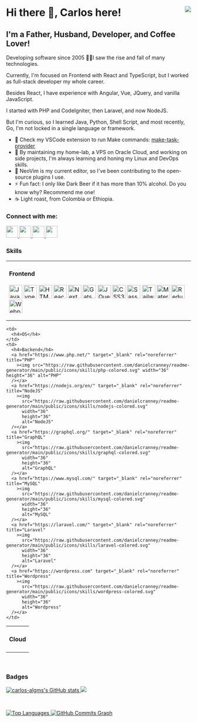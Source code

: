 <h1>
  Hi there 👋, Carlos here!
  <a href="https://www.github.com/carlos-algms" target="_blank" rel="noreferrer" style="float: right">
    <img src="https://img.shields.io/github/followers/carlos-algms?logo=github&style=for-the-badge&color=0891b2&labelColor=1c1917" />
  </a>
</h1>

<h2>I'm a Father, Husband, Developer, and Coffee Lover!</h2>

<p>
  Developing software since 2005 👴🏻I saw the rise and fall of many technologies.<br />

  Currently, I'm focused on Frontend with React and TypeScript, but I worked as full-stack developer my whole career.<br />

  Besides React, I have experience with Angular, Vue, JQuery, and vanilla JavaScript.<br />

  I started with PHP and CodeIgniter, then Laravel, and now NodeJS.<br />

  But I'm curious, so I learned Java, Python, Shell Script, and most recently, Go, I'm not locked in a single language or framework.
</p>

<ul>
  <li>
    🔭 Check my VSCode extension to run Make commands:
    <a href="https://github.com/carlos-algms/vscode-make-task-provider">make-task-provider</a>
  </li>
  <li>🌱 By maintaining my home-lab, a VPS on Oracle Cloud, and working on side projects, I'm always learning and honing my Linux and DevOps skills.</li>
  <li>👯 NeoVim is my current editor, so I've been contributing to the open-source plugins I use.</li>
  <li>⚡ Fun fact: I only like Dark Beer if it has more than 10% alcohol. Do you know why? Recommend me one!</li>
  <li>☕️ Light roast, from Colombia or Ethiopia.</li>
</ul>

<h3>Connect with me:</h3>

<p align="left">
  <a href="https://www.github.com/carlos-algms" target="_blank" rel="noreferrer" title="GitHub">
    <picture>
      <source
        media="(prefers-color-scheme: dark)"
        srcset="https://raw.githubusercontent.com/danielcranney/readme-generator/main/public/icons/socials/github-dark.svg"
      />
      <source
        media="(prefers-color-scheme: light)"
        srcset="https://raw.githubusercontent.com/danielcranney/readme-generator/main/public/icons/socials/github.svg"
      />
      <img src="https://raw.githubusercontent.com/danielcranney/readme-generator/main/public/icons/socials/github-dark.svg" width="32" height="32" />
    </picture>
  </a>
  <a href="https://www.linkedin.com/in/carlosalgms/?locale=en_US" target="_blank" rel="noreferrer" title="LinkedIn">
    <picture>
      <source
        media="(prefers-color-scheme: dark)"
        srcset="https://raw.githubusercontent.com/danielcranney/readme-generator/main/public/icons/socials/linkedin-dark.svg"
      />
      <source
        media="(prefers-color-scheme: light)"
        srcset="https://raw.githubusercontent.com/danielcranney/readme-generator/main/public/icons/socials/linkedin.svg"
      />
      <img src="https://raw.githubusercontent.com/danielcranney/readme-generator/main/public/icons/socials/linkedin.svg" width="32" height="32" />
    </picture>
  </a>
  <a href="http://www.medium.com/@carlos-algms" target="_blank" rel="noreferrer" title="Medium">
    <picture>
      <source
        media="(prefers-color-scheme: dark)"
        srcset="https://raw.githubusercontent.com/danielcranney/readme-generator/main/public/icons/socials/medium-dark.svg"
      />
      <source
        media="(prefers-color-scheme: light)"
        srcset="https://raw.githubusercontent.com/danielcranney/readme-generator/main/public/icons/socials/medium.svg"
      />
      <img src="https://raw.githubusercontent.com/danielcranney/readme-generator/main/public/icons/socials/medium.svg" width="32" height="32" />
    </picture>
  </a>
  <a href="https://www.x.com/carlos_algms" target="_blank" rel="noreferrer" title="X / Twitter">
    <picture>
      <source
        media="(prefers-color-scheme: dark)"
        srcset="https://raw.githubusercontent.com/danielcranney/readme-generator/main/public/icons/socials/twitter-dark.svg"
      />
      <source
        media="(prefers-color-scheme: light)"
        srcset="https://raw.githubusercontent.com/danielcranney/readme-generator/main/public/icons/socials/twitter.svg"
      />
      <img src="https://raw.githubusercontent.com/danielcranney/readme-generator/main/public/icons/socials/twitter.svg" width="32" height="32" />
    </picture>
  </a>
</p>

<h3>Skills</h3>

<table>
  <tr>
    <td>
      <h4>Frontend</h4>
      <p align="left">
        <a href="https://developer.mozilla.org/en-US/docs/Web/JavaScript" target="_blank" rel="noreferrer"
          ><img
            src="https://raw.githubusercontent.com/danielcranney/readme-generator/main/public/icons/skills/javascript-colored.svg"
            width="36"
            height="36"
            alt="JavaScript"
        /></a>
        <a href="https://www.typescriptlang.org/" target="_blank" rel="noreferrer" title="TypeScript"
          ><img
            src="https://raw.githubusercontent.com/danielcranney/readme-generator/main/public/icons/skills/typescript-colored.svg"
            width="36"
            height="36"
            alt="TypeScript"
        /></a>
        <a href="https://developer.mozilla.org/en-US/docs/Glossary/HTML5" target="_blank" rel="noreferrer"
          ><img
            src="https://raw.githubusercontent.com/danielcranney/readme-generator/main/public/icons/skills/html5-colored.svg"
            width="36"
            height="36"
            alt="HTML5"
        /></a>
        <a href="https://reactjs.org/" target="_blank" rel="noreferrer" title="React"
          ><img
            src="https://raw.githubusercontent.com/danielcranney/readme-generator/main/public/icons/skills/react-colored.svg"
            width="36"
            height="36"
            alt="React"
        /></a>
        <a href="https://nextjs.org/docs" target="_blank" rel="noreferrer" title="NextJs"
          ><img src="https://raw.githubusercontent.com/danielcranney/readme-generator/main/public/icons/skills/nextjs.svg" width="36" height="36" alt="NextJs"
        /></a>
        <a href="https://www.gatsbyjs.com/" target="_blank" rel="noreferrer" title="Gatsby"
          ><img
            src="https://raw.githubusercontent.com/danielcranney/readme-generator/main/public/icons/skills/gatsby-colored.svg"
            width="36"
            height="36"
            alt="Gatsby"
        /></a>
        <a href="https://jquery.com/" target="_blank" rel="noreferrer" title="JQuery"
          ><img
            src="https://raw.githubusercontent.com/danielcranney/readme-generator/main/public/icons/skills/jquery-colored.svg"
            width="36"
            height="36"
            alt="JQuery"
        /></a>
        <a href="https://www.w3.org/TR/CSS/#css" target="_blank" rel="noreferrer" title="CSS3"
          ><img
            src="https://raw.githubusercontent.com/danielcranney/readme-generator/main/public/icons/skills/css3-colored.svg"
            width="36"
            height="36"
            alt="CSS3"
        /></a>
        <a href="https://sass-lang.com/" target="_blank" rel="noreferrer" title="Sass"
          ><img
            src="https://raw.githubusercontent.com/danielcranney/readme-generator/main/public/icons/skills/sass-colored.svg"
            width="36"
            height="36"
            alt="Sass"
        /></a>
        <a href="https://tailwindcss.com/" target="_blank" rel="noreferrer" title="TailwindCSS"
          ><img
            src="https://raw.githubusercontent.com/danielcranney/readme-generator/main/public/icons/skills/tailwindcss-colored.svg"
            width="36"
            height="36"
            alt="TailwindCSS"
        /></a>
        <a href="https://mui.com/" target="_blank" rel="noreferrer" title="Material UI"
          ><img
            src="https://raw.githubusercontent.com/danielcranney/readme-generator/main/public/icons/skills/materialui-colored.svg"
            width="36"
            height="36"
            alt="Material UI"
        /></a>
        <a href="https://redux.js.org/" target="_blank" rel="noreferrer" title="Redux"
          ><img
            src="https://raw.githubusercontent.com/danielcranney/readme-generator/main/public/icons/skills/redux-colored.svg"
            width="36"
            height="36"
            alt="Redux"
        /></a>
        <a href="https://webpack.js.org/" target="_blank" rel="noreferrer" title="Webpack"
          ><img
            src="https://raw.githubusercontent.com/danielcranney/readme-generator/main/public/icons/skills/webpack-colored.svg"
            width="36"
            height="36"
            alt="Webpack"
        /></a>
      </p>
    </td>
  </tr>
</table>

<table>
  <tr>
    <td>
      <h4>Cloud</h4>
    </td>

    <td>
      <h4>OS</h4>
    </td>
    <td>
      <h4>Backend</h4>
      <a href="https://www.php.net/" target="_blank" rel="noreferrer" title="PHP"
        ><img src="https://raw.githubusercontent.com/danielcranney/readme-generator/main/public/icons/skills/php-colored.svg" width="36" height="36" alt="PHP"
      /></a>
      <a href="https://nodejs.org/en/" target="_blank" rel="noreferrer" title="NodeJS"
        ><img
          src="https://raw.githubusercontent.com/danielcranney/readme-generator/main/public/icons/skills/nodejs-colored.svg"
          width="36"
          height="36"
          alt="NodeJS"
      /></a>
      <a href="https://graphql.org/" target="_blank" rel="noreferrer" title="GraphQL"
        ><img
          src="https://raw.githubusercontent.com/danielcranney/readme-generator/main/public/icons/skills/graphql-colored.svg"
          width="36"
          height="36"
          alt="GraphQL"
      /></a>
      <a href="https://www.mysql.com/" target="_blank" rel="noreferrer" title="MySQL"
        ><img
          src="https://raw.githubusercontent.com/danielcranney/readme-generator/main/public/icons/skills/mysql-colored.svg"
          width="36"
          height="36"
          alt="MySQL"
      /></a>
      <a href="https://laravel.com/" target="_blank" rel="noreferrer" title="Laravel"
        ><img
          src="https://raw.githubusercontent.com/danielcranney/readme-generator/main/public/icons/skills/laravel-colored.svg"
          width="36"
          height="36"
          alt="Laravel"
      /></a>
      <a href="https://wordpress.com" target="_blank" rel="noreferrer" title="Wordpress"
        ><img
          src="https://raw.githubusercontent.com/danielcranney/readme-generator/main/public/icons/skills/wordpress-colored.svg"
          width="36"
          height="36"
          alt="Wordpress"
      /></a>
    </td>
  </tr>
</table>

<p>&nbsp;</p>

<h3>Badges</h3>

<a href="http://www.github.com/carlos-algms">
  <img
    src="https://github-readme-stats.vercel.app/api?username=carlos-algms&show_icons=true&hide=&count_private=true&title_color=0891b2&text_color=ffffff&icon_color=0891b2&bg_color=1c1917&hide_border=true&show_icons=true"
    alt="carlos-algms's GitHub stats"
  />
</a>

<a href="http://www.github.com/carlos-algms">
  <img
    src="https://github-readme-streak-stats.herokuapp.com/?user=carlos-algms&stroke=ffffff&background=1c1917&ring=0891b2&fire=0891b2&currStreakNum=ffffff&currStreakLabel=0891b2&sideNums=ffffff&sideLabels=ffffff&dates=ffffff&hide_border=true"
  />
</a>

<p>&nbsp;</p>

<a href="https://github.com/carlos-algms" align="left">
  <img
    src="https://github-readme-stats.vercel.app/api/top-langs/?username=carlos-algms&langs_count=10&title_color=0891b2&text_color=ffffff&icon_color=0891b2&bg_color=1c1917&hide_border=true&locale=en&custom_title=Top%20%Languages"
    alt="Top Languages"
  />
</a>

<a href="http://www.github.com/carlos-algms">
  <img
    src="https://github-readme-activity-graph.cyclic.app/graph?username=carlos-algms&bg_color=1c1917&color=ffffff&line=0891b2&point=ffffff&area_color=1c1917&area=true&hide_border=true&custom_title=GitHub%20Commits%20Graph"
    alt="GitHub Commits Graph"
  />
</a>
